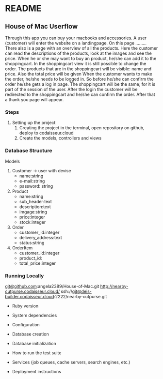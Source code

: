 # README

## House of Mac Userflow
Through this app you can buy your macbooks and accessories. A user (customer) will enter the website on a landingpage. On this page .........
There also is a page with an overview of all the products. Here the customer can read the descriptions of the products, look at the images and see the price.
When he or she may want to buy an product, he/she can add it to the shoppingcart. In the shoppingcart view it is still possible to change the order. The products that are in the shoppingcart will be visible: name and price. Also the total price will be given
When the customer wants to make the order, he/she needs to be logged in. So before he/she can confirm the order he/she gets a log in page. The shoppingcart will be the same; for it is part of the session of the user.
After the login the customer will be redirected to the shoppingcart and he/she can confirm the order. After that a thank you page will appear.


### Steps
 1. Setting up the project
    1. Creating the project in the terminal, open repository on github, deploy to codaisseur.cloud
    2. Create the models, controllers and views



### Database Structure
  Models
  1. Customer -> user with devise
      - name:string
      - e-mail:string
      - password: string
  2. Product
      - name:string
      - sub_header:text
      - description:text
      - imgage:string
      - price:integer
      - stock:integer
  3. Order
      - customer_id:integer
      - delivery_address:text
      - status:string
  4. OrderItem
      - customer_id:integer
      - product_id:
      - total_price:integer



### Running Locally
git@github.com:angela2389/House-of-Mac.git
http://nearby-cutpurse.codaisseur.cloud/
ssh://git@deis-builder.codaisseur.cloud:2222/nearby-cutpurse.git

* Ruby version

* System dependencies

* Configuration

* Database creation

* Database initialization

* How to run the test suite

* Services (job queues, cache servers, search engines, etc.)

* Deployment instructions

